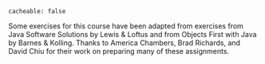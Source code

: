 ```
cacheable: false
```

Some exercises for this course have been adapted from exercises from Java Software Solutions by Lewis & Loftus and from Objects First with Java by Barnes & Kolling. Thanks to America Chambers, Brad Richards, and David Chiu for their work on preparing many of these assignments.
